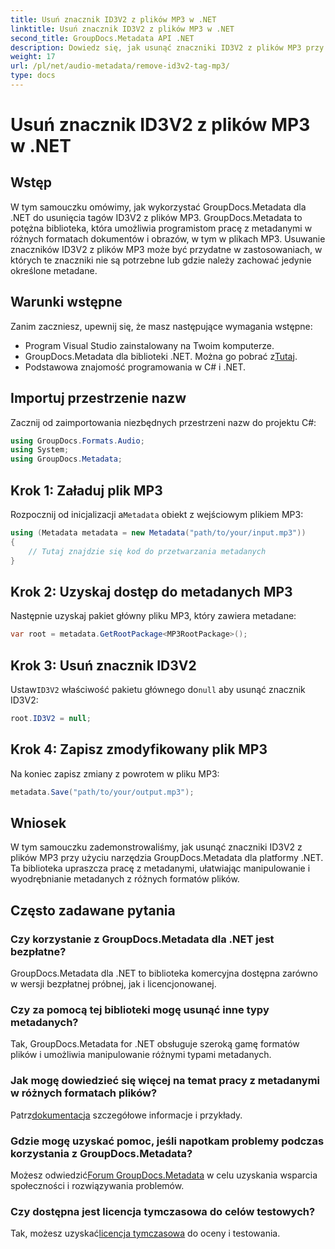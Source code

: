 ```yaml
---
title: Usuń znacznik ID3V2 z plików MP3 w .NET
linktitle: Usuń znacznik ID3V2 z plików MP3 w .NET
second_title: GroupDocs.Metadata API .NET
description: Dowiedz się, jak usunąć znaczniki ID3V2 z plików MP3 przy użyciu GroupDocs.Metadata dla .NET. Efektywnie zarządzaj metadanymi w projektach C#.
weight: 17
url: /pl/net/audio-metadata/remove-id3v2-tag-mp3/
type: docs
---
```

# Usuń znacznik ID3V2 z plików MP3 w .NET

## Wstęp
W tym samouczku omówimy, jak wykorzystać GroupDocs.Metadata dla .NET do usunięcia tagów ID3V2 z plików MP3. GroupDocs.Metadata to potężna biblioteka, która umożliwia programistom pracę z metadanymi w różnych formatach dokumentów i obrazów, w tym w plikach MP3. Usuwanie znaczników ID3V2 z plików MP3 może być przydatne w zastosowaniach, w których te znaczniki nie są potrzebne lub gdzie należy zachować jedynie określone metadane.
## Warunki wstępne
Zanim zaczniesz, upewnij się, że masz następujące wymagania wstępne:
- Program Visual Studio zainstalowany na Twoim komputerze.
-  GroupDocs.Metadata dla biblioteki .NET. Można go pobrać z[Tutaj](https://releases.groupdocs.com/metadata/net/).
- Podstawowa znajomość programowania w C# i .NET.

## Importuj przestrzenie nazw
Zacznij od zaimportowania niezbędnych przestrzeni nazw do projektu C#:
```csharp
using GroupDocs.Formats.Audio;
using System;
using GroupDocs.Metadata;
```
## Krok 1: Załaduj plik MP3
 Rozpocznij od inicjalizacji a`Metadata` obiekt z wejściowym plikiem MP3:
```csharp
using (Metadata metadata = new Metadata("path/to/your/input.mp3"))
{
    // Tutaj znajdzie się kod do przetwarzania metadanych
}
```
## Krok 2: Uzyskaj dostęp do metadanych MP3
Następnie uzyskaj pakiet główny pliku MP3, który zawiera metadane:
```csharp
var root = metadata.GetRootPackage<MP3RootPackage>();
```
## Krok 3: Usuń znacznik ID3V2
 Ustaw`ID3V2` właściwość pakietu głównego do`null` aby usunąć znacznik ID3V2:
```csharp
root.ID3V2 = null;
```
## Krok 4: Zapisz zmodyfikowany plik MP3
Na koniec zapisz zmiany z powrotem w pliku MP3:
```csharp
metadata.Save("path/to/your/output.mp3");
```

## Wniosek
W tym samouczku zademonstrowaliśmy, jak usunąć znaczniki ID3V2 z plików MP3 przy użyciu narzędzia GroupDocs.Metadata dla platformy .NET. Ta biblioteka upraszcza pracę z metadanymi, ułatwiając manipulowanie i wyodrębnianie metadanych z różnych formatów plików.

## Często zadawane pytania
### Czy korzystanie z GroupDocs.Metadata dla .NET jest bezpłatne?
GroupDocs.Metadata dla .NET to biblioteka komercyjna dostępna zarówno w wersji bezpłatnej próbnej, jak i licencjonowanej.
### Czy za pomocą tej biblioteki mogę usunąć inne typy metadanych?
Tak, GroupDocs.Metadata for .NET obsługuje szeroką gamę formatów plików i umożliwia manipulowanie różnymi typami metadanych.
### Jak mogę dowiedzieć się więcej na temat pracy z metadanymi w różnych formatach plików?
 Patrz[dokumentacja](https://tutorials.groupdocs.com/metadata/net/) szczegółowe informacje i przykłady.
### Gdzie mogę uzyskać pomoc, jeśli napotkam problemy podczas korzystania z GroupDocs.Metadata?
 Możesz odwiedzić[Forum GroupDocs.Metadata](https://forum.groupdocs.com/c/metadata/14) w celu uzyskania wsparcia społeczności i rozwiązywania problemów.
### Czy dostępna jest licencja tymczasowa do celów testowych?
Tak, możesz uzyskać[licencja tymczasowa](https://purchase.groupdocs.com/temporary-license/) do oceny i testowania.